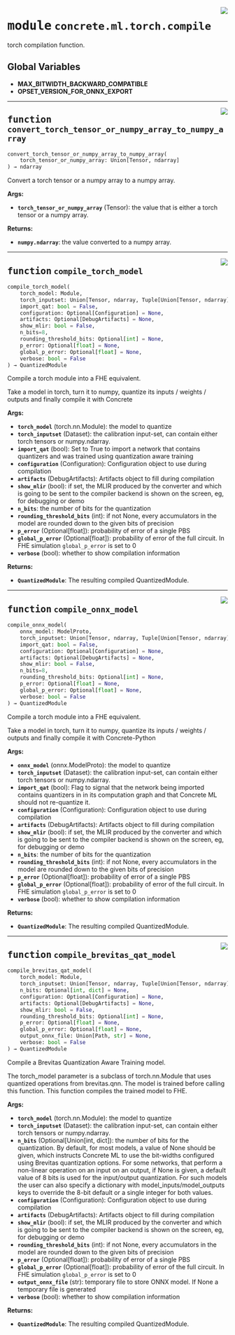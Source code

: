 <!-- markdownlint-disable -->

<a href="../../../src/concrete/ml/torch/compile.py#L0"><img align="right" style="float:right;" src="https://img.shields.io/badge/-source-cccccc?style=flat-square"></a>

# <kbd>module</kbd> `concrete.ml.torch.compile`

torch compilation function.

## **Global Variables**

- **MAX_BITWIDTH_BACKWARD_COMPATIBLE**
- **OPSET_VERSION_FOR_ONNX_EXPORT**

______________________________________________________________________

<a href="../../../src/concrete/ml/torch/compile.py#L33"><img align="right" style="float:right;" src="https://img.shields.io/badge/-source-cccccc?style=flat-square"></a>

## <kbd>function</kbd> `convert_torch_tensor_or_numpy_array_to_numpy_array`

```python
convert_torch_tensor_or_numpy_array_to_numpy_array(
    torch_tensor_or_numpy_array: Union[Tensor, ndarray]
) → ndarray
```

Convert a torch tensor or a numpy array to a numpy array.

**Args:**

- <b>`torch_tensor_or_numpy_array`</b> (Tensor):  the value that is either  a torch tensor or a numpy array.

**Returns:**

- <b>`numpy.ndarray`</b>:  the value converted to a numpy array.

______________________________________________________________________

<a href="../../../src/concrete/ml/torch/compile.py#L141"><img align="right" style="float:right;" src="https://img.shields.io/badge/-source-cccccc?style=flat-square"></a>

## <kbd>function</kbd> `compile_torch_model`

```python
compile_torch_model(
    torch_model: Module,
    torch_inputset: Union[Tensor, ndarray, Tuple[Union[Tensor, ndarray], ]],
    import_qat: bool = False,
    configuration: Optional[Configuration] = None,
    artifacts: Optional[DebugArtifacts] = None,
    show_mlir: bool = False,
    n_bits=8,
    rounding_threshold_bits: Optional[int] = None,
    p_error: Optional[float] = None,
    global_p_error: Optional[float] = None,
    verbose: bool = False
) → QuantizedModule
```

Compile a torch module into a FHE equivalent.

Take a model in torch, turn it to numpy, quantize its inputs / weights / outputs and finally compile it with Concrete

**Args:**

- <b>`torch_model`</b> (torch.nn.Module):  the model to quantize
- <b>`torch_inputset`</b> (Dataset):  the calibration input-set, can contain either torch  tensors or numpy.ndarray.
- <b>`import_qat`</b> (bool):  Set to True to import a network that contains quantizers and was  trained using quantization aware training
- <b>`configuration`</b> (Configuration):  Configuration object to use  during compilation
- <b>`artifacts`</b> (DebugArtifacts):  Artifacts object to fill  during compilation
- <b>`show_mlir`</b> (bool):  if set, the MLIR produced by the converter and which is going  to be sent to the compiler backend is shown on the screen, eg, for debugging or demo
- <b>`n_bits`</b>:  the number of bits for the quantization
- <b>`rounding_threshold_bits`</b> (int):  if not None, every accumulators in the model are rounded down  to the given bits of precision
- <b>`p_error`</b> (Optional\[float\]):  probability of error of a single PBS
- <b>`global_p_error`</b> (Optional\[float\]):  probability of error of the full circuit. In FHE  simulation `global_p_error` is set to 0
- <b>`verbose`</b> (bool):  whether to show compilation information

**Returns:**

- <b>`QuantizedModule`</b>:  The resulting compiled QuantizedModule.

______________________________________________________________________

<a href="../../../src/concrete/ml/torch/compile.py#L214"><img align="right" style="float:right;" src="https://img.shields.io/badge/-source-cccccc?style=flat-square"></a>

## <kbd>function</kbd> `compile_onnx_model`

```python
compile_onnx_model(
    onnx_model: ModelProto,
    torch_inputset: Union[Tensor, ndarray, Tuple[Union[Tensor, ndarray], ]],
    import_qat: bool = False,
    configuration: Optional[Configuration] = None,
    artifacts: Optional[DebugArtifacts] = None,
    show_mlir: bool = False,
    n_bits=8,
    rounding_threshold_bits: Optional[int] = None,
    p_error: Optional[float] = None,
    global_p_error: Optional[float] = None,
    verbose: bool = False
) → QuantizedModule
```

Compile a torch module into a FHE equivalent.

Take a model in torch, turn it to numpy, quantize its inputs / weights / outputs and finally compile it with Concrete-Python

**Args:**

- <b>`onnx_model`</b> (onnx.ModelProto):  the model to quantize
- <b>`torch_inputset`</b> (Dataset):  the calibration input-set, can contain either torch  tensors or numpy.ndarray.
- <b>`import_qat`</b> (bool):  Flag to signal that the network being imported contains quantizers in  in its computation graph and that Concrete ML should not re-quantize it.
- <b>`configuration`</b> (Configuration):  Configuration object to use  during compilation
- <b>`artifacts`</b> (DebugArtifacts):  Artifacts object to fill  during compilation
- <b>`show_mlir`</b> (bool):  if set, the MLIR produced by the converter and which is going  to be sent to the compiler backend is shown on the screen, eg, for debugging or demo
- <b>`n_bits`</b>:  the number of bits for the quantization
- <b>`rounding_threshold_bits`</b> (int):  if not None, every accumulators in the model are rounded down  to the given bits of precision
- <b>`p_error`</b> (Optional\[float\]):  probability of error of a single PBS
- <b>`global_p_error`</b> (Optional\[float\]):  probability of error of the full circuit. In FHE  simulation `global_p_error` is set to 0
- <b>`verbose`</b> (bool):  whether to show compilation information

**Returns:**

- <b>`QuantizedModule`</b>:  The resulting compiled QuantizedModule.

______________________________________________________________________

<a href="../../../src/concrete/ml/torch/compile.py#L279"><img align="right" style="float:right;" src="https://img.shields.io/badge/-source-cccccc?style=flat-square"></a>

## <kbd>function</kbd> `compile_brevitas_qat_model`

```python
compile_brevitas_qat_model(
    torch_model: Module,
    torch_inputset: Union[Tensor, ndarray, Tuple[Union[Tensor, ndarray], ]],
    n_bits: Optional[int, dict] = None,
    configuration: Optional[Configuration] = None,
    artifacts: Optional[DebugArtifacts] = None,
    show_mlir: bool = False,
    rounding_threshold_bits: Optional[int] = None,
    p_error: Optional[float] = None,
    global_p_error: Optional[float] = None,
    output_onnx_file: Union[Path, str] = None,
    verbose: bool = False
) → QuantizedModule
```

Compile a Brevitas Quantization Aware Training model.

The torch_model parameter is a subclass of torch.nn.Module that uses quantized operations from brevitas.qnn. The model is trained before calling this function. This function compiles the trained model to FHE.

**Args:**

- <b>`torch_model`</b> (torch.nn.Module):  the model to quantize
- <b>`torch_inputset`</b> (Dataset):  the calibration input-set, can contain either torch  tensors or numpy.ndarray.
- <b>`n_bits`</b> (Optional\[Union\[int, dict\]):  the number of bits for the quantization. By default,  for most models, a value of None should be given, which instructs Concrete ML to use the  bit-widths configured using Brevitas quantization options. For some networks, that  perform a non-linear operation on an input on an output, if None is given, a default  value of 8 bits is used for the input/output quantization. For such models the user can  also specify a dictionary with model_inputs/model_outputs keys to override  the 8-bit default or a single integer for both values.
- <b>`configuration`</b> (Configuration):  Configuration object to use  during compilation
- <b>`artifacts`</b> (DebugArtifacts):  Artifacts object to fill  during compilation
- <b>`show_mlir`</b> (bool):  if set, the MLIR produced by the converter and which is going  to be sent to the compiler backend is shown on the screen, eg, for debugging or demo
- <b>`rounding_threshold_bits`</b> (int):  if not None, every accumulators in the model are rounded down  to the given bits of precision
- <b>`p_error`</b> (Optional\[float\]):  probability of error of a single PBS
- <b>`global_p_error`</b> (Optional\[float\]):  probability of error of the full circuit. In FHE  simulation `global_p_error` is set to 0
- <b>`output_onnx_file`</b> (str):  temporary file to store ONNX model. If None a temporary file  is generated
- <b>`verbose`</b> (bool):  whether to show compilation information

**Returns:**

- <b>`QuantizedModule`</b>:  The resulting compiled QuantizedModule.
